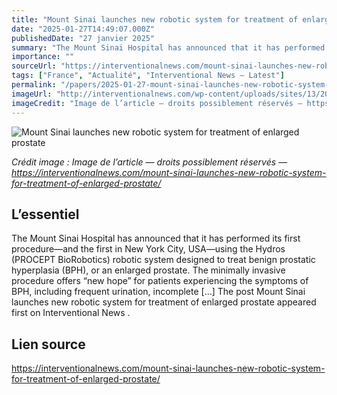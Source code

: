 ```yaml
---
title: "Mount Sinai launches new robotic system for treatment of enlarged prostate"
date: "2025-01-27T14:49:07.000Z"
publishedDate: "27 janvier 2025"
summary: "The Mount Sinai Hospital has announced that it has performed its first procedure—and the first in New York City, USA—using the Hydros (PROCEPT BioRobotics) robotic system designed to treat benign prostatic hyperplasia (BPH), or an enlarged prostate. The minimally invasive procedure offers “new hope” for patients experiencing the symptoms of BPH, including frequent urination, incomplete [&#8230;] The post Mount Sinai launches new robotic system for treatment of enlarged prostate appeared first on Interventional News ."
importance: ""
sourceUrl: "https://interventionalnews.com/mount-sinai-launches-new-robotic-system-for-treatment-of-enlarged-prostate/"
tags: ["France", "Actualité", "Interventional News — Latest"]
permalink: "/papers/2025-01-27-mount-sinai-launches-new-robotic-system-for-treatment-of-enlarged-prostate"
imageUrl: "http://interventionalnews.com/wp-content/uploads/sites/13/2025/01/ms.jpg"
imageCredit: "Image de l’article — droits possiblement réservés — https://interventionalnews.com/mount-sinai-launches-new-robotic-system-for-treatment-of-enlarged-prostate/"
---
```


![Mount Sinai launches new robotic system for treatment of enlarged prostate](http://interventionalnews.com/wp-content/uploads/sites/13/2025/01/ms.jpg)

*Crédit image : Image de l’article — droits possiblement réservés — https://interventionalnews.com/mount-sinai-launches-new-robotic-system-for-treatment-of-enlarged-prostate/*

## L’essentiel

The Mount Sinai Hospital has announced that it has performed its first procedure—and the first in New York City, USA—using the Hydros (PROCEPT BioRobotics) robotic system designed to treat benign prostatic hyperplasia (BPH), or an enlarged prostate. The minimally invasive procedure offers “new hope” for patients experiencing the symptoms of BPH, including frequent urination, incomplete [&#8230;] The post Mount Sinai launches new robotic system for treatment of enlarged prostate appeared first on Interventional News .

## Lien source

https://interventionalnews.com/mount-sinai-launches-new-robotic-system-for-treatment-of-enlarged-prostate/
